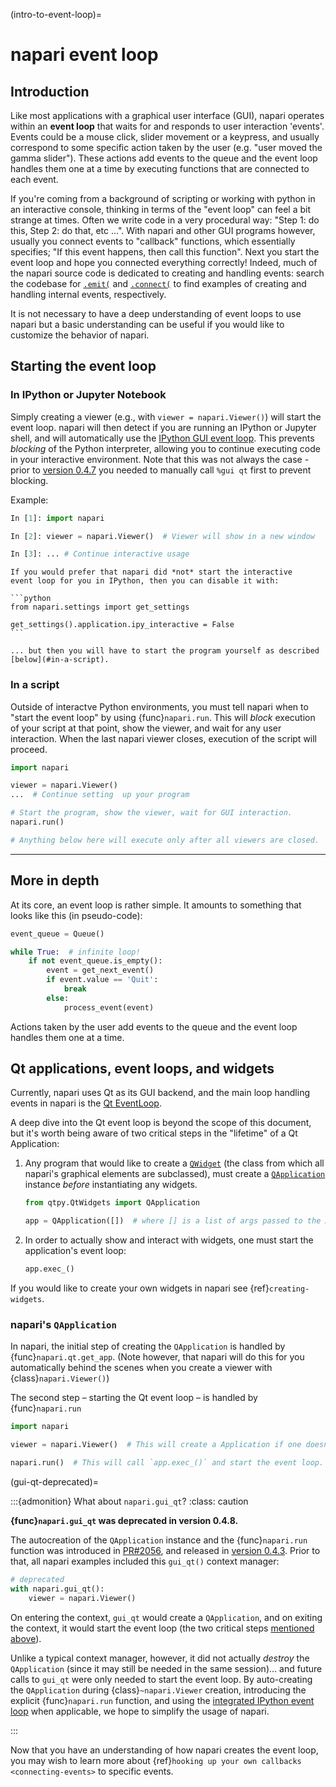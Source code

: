 (intro-to-event-loop)=

# napari event loop

## Introduction

Like most applications with a graphical user interface (GUI), napari operates
within an **event loop** that waits for and responds to user interaction 'events'.
Events could be a mouse click, slider movement or a keypress, and usually correspond
to some specific action taken by the user (e.g. "user moved the gamma slider").
These actions add events to the queue and the event loop handles them one at a time
by executing functions that are connected to each event.

If you're coming from a background of scripting or working with python in an
interactive console, thinking in terms of the "event loop" can feel a bit
strange at times. Often we write code in a very procedural way: "Step 1: do this,
Step 2: do that, etc ...". With napari and other GUI programs however, usually you
connect events to "callback" functions, which essentially specifies; "If this event
happens, then call this function". Next you start the event loop and hope you
connected everything correctly!  Indeed, much of the napari source code is
dedicated to creating and handling events: search the codebase for
[`.emit(`](https://github.com/search?q=repo%3Anapari%2Fnapari+%22.emit%28%22&type=code)
and
[`.connect(`](https://github.com/search?q=repo%3Anapari%2Fnapari+%22.connect%28%22&type=code)
to find examples of creating and handling internal events, respectively.

It is not necessary to have a deep understanding of event loops to use
napari but a basic understanding can be useful if you would like to customize
the behavior of napari.

## Starting the event loop

### In IPython or Jupyter Notebook

Simply creating a viewer (e.g., with `viewer = napari.Viewer()`) will start the event
loop. napari will then detect if you are running an IPython or Jupyter shell, and
will automatically use the
[IPython GUI event loop](https://ipython.readthedocs.io/en/stable/config/eventloops.html#integrating-with-gui-event-loops). This prevents *blocking* of the Python
interpreter, allowing you to continue executing code in your interactive environment.
Note that this was not always the case - prior to
[version 0.4.7](https://github.com/napari/napari/releases/tag/v0.4.7) you needed to
manually call `%gui qt` first to prevent blocking.

Example:

```python
In [1]: import napari

In [2]: viewer = napari.Viewer()  # Viewer will show in a new window

In [3]: ... # Continue interactive usage
```

````{tip}
If you would prefer that napari did *not* start the interactive
event loop for you in IPython, then you can disable it with:

```python
from napari.settings import get_settings

get_settings().application.ipy_interactive = False
```

... but then you will have to start the program yourself as described [below](#in-a-script).
````

### In a script

Outside of interactve Python environments, you must tell napari when to
"start the event loop" by using {func}`napari.run`. This will *block* execution of
your script at that point, show the viewer, and wait for any user interaction.
When the last napari viewer closes, execution of the script will proceed.

```python
import napari

viewer = napari.Viewer()
...  # Continue setting  up your program

# Start the program, show the viewer, wait for GUI interaction.
napari.run()

# Anything below here will execute only after all viewers are closed.
```

-----------

## More in depth

At its core, an event loop is rather simple.  It amounts to something that looks
like this (in pseudo-code):

```python
event_queue = Queue()

while True:  # infinite loop!
    if not event_queue.is_empty():
        event = get_next_event()
        if event.value == 'Quit':
            break
        else:
            process_event(event)
```

Actions taken by the user add events to the queue and the event loop handles them one
at a time.

## Qt applications, event loops, and widgets

Currently, napari uses Qt as its GUI backend, and the main loop handling events
in napari is the [Qt
EventLoop](https://wiki.qt.io/Threads_Events_QObjects#Events_and_the_event_loop).

A deep dive into the Qt event loop is beyond the scope of this document, but
it's worth being aware of two critical steps in the "lifetime" of a Qt
Application:

1) Any program that would like to create a
   [`QWidget`](https://doc.qt.io/qt-5/qwidget.html) (the class from which all
   napari's graphical elements are subclassed), must create a
   [`QApplication`](https://doc.qt.io/qt-5/qapplication.html) instance *before*
   instantiating any widgets.

   ```python
   from qtpy.QtWidgets import QApplication

   app = QApplication([])  # where [] is a list of args passed to the App
   ```

2) In order to actually show and interact with widgets, one must start the
   application's event loop:

   ```python
   app.exec_()
   ```

If you would like to create your own widgets in napari see {ref}`creating-widgets`.

### napari's `QApplication`

In napari, the initial step of creating the `QApplication` is handled by
{func}`napari.qt.get_app`.  (Note however, that napari will do this for you
automatically behind the scenes when you create a viewer with
{class}`napari.Viewer()`)

The second step – starting the Qt event loop – is handled by {func}`napari.run`

```python
import napari

viewer = napari.Viewer()  # This will create a Application if one doesn't exist

napari.run()  # This will call `app.exec_()` and start the event loop.
```

(gui-qt-deprecated)=

:::{admonition}  What about `napari.gui_qt`?
:class: caution

**{func}`napari.gui_qt` was deprecated in version 0.4.8.**

The autocreation of the `QApplication` instance and the {func}`napari.run`
function was introduced in
[PR#2056](https://github.com/napari/napari/pull/2056), and released in [version
0.4.3](https://github.com/napari/napari/releases/tag/v0.4.3).  Prior to that,
all napari examples included this `gui_qt()` context manager:

```python
# deprecated
with napari.gui_qt():
    viewer = napari.Viewer()
```

On entering the context, `gui_qt` would create a `QApplication`, and on exiting
the context, it would start the event loop (the two critical steps [mentioned
above](#qt-applications-event-loops-and-widgets)).

Unlike a typical context manager, however, it did not actually *destroy* the
`QApplication` (since it may still be needed in the same session)... and future
calls to `gui_qt` were only needed to start the event loop.  By auto-creating
the `QApplication` during {class}`~napari.Viewer` creation, introducing the
explicit {func}`napari.run` function, and using the [integrated IPython event
loop](#in-ipython-or-jupyter-notebook) when applicable, we hope to simplify the
usage of napari.

:::

Now that you have an understanding of how napari creates the event loop, you may
wish to learn more about {ref}`hooking up your own callbacks <connecting-events>`
to specific events.
